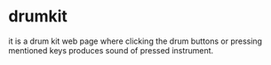 # drumkit
it is a drum kit web page where clicking the drum buttons or pressing mentioned keys produces sound of pressed instrument.
